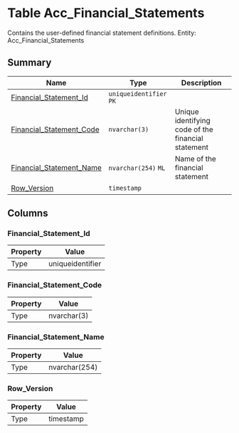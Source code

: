 # Table Acc_Financial_Statements

Contains the user-defined financial statement definitions. Entity: Acc_Financial_Statements

## Summary

| Name | Type | Description |
| - | - | --- |
|[Financial_Statement_Id](#financial_statement_id)|`uniqueidentifier` `PK`||
|[Financial_Statement_Code](#financial_statement_code)|`nvarchar(3)` |Unique identifying code of the financial statement|
|[Financial_Statement_Name](#financial_statement_name)|`nvarchar(254)` `ML`|Name of the financial statement|
|[Row_Version](#row_version)|`timestamp` ||

## Columns

### Financial_Statement_Id

| Property | Value |
| - | - |
|Type|uniqueidentifier|

### Financial_Statement_Code

| Property | Value |
| - | - |
|Type|nvarchar(3)|

### Financial_Statement_Name

| Property | Value |
| - | - |
|Type|nvarchar(254)|

### Row_Version

| Property | Value |
| - | - |
|Type|timestamp|


